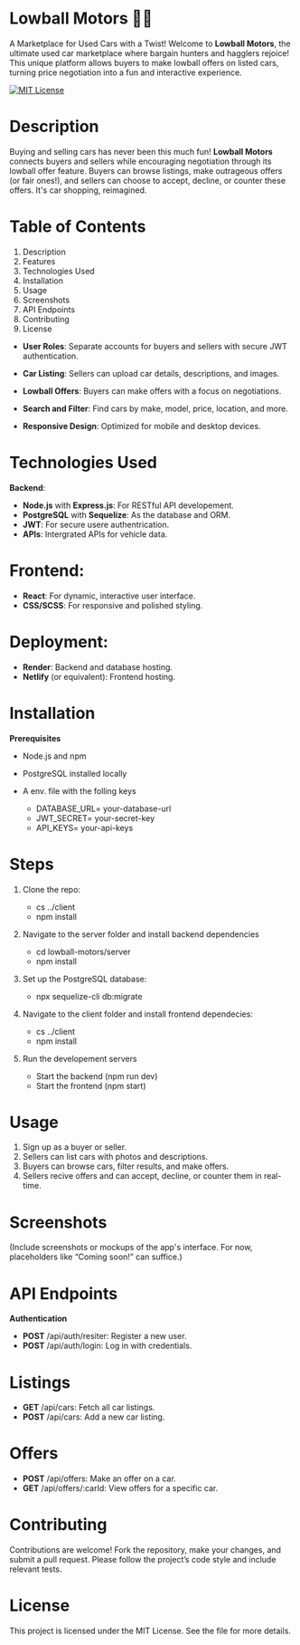 # Lowball Motors 🚗💨
A Marketplace for Used Cars with a Twist!
Welcome to **Lowball Motors**, the ultimate used car marketplace where bargain hunters and hagglers rejoice! This unique platform allows buyers to make lowball offers on listed cars, turning price negotiation into a fun and interactive experience.

[![MIT License](https://img.shields.io/badge/License-MIT-yellow.svg)](./LICENSE)

# Description
Buying and selling cars has never been this much fun! **Lowball Motors** connects buyers and sellers while encouraging negotiation through its lowball offer feature. Buyers can browse listings, make outrageous offers (or fair ones!), and sellers can choose to accept, decline, or counter these offers. It's car shopping, reimagined.

# Table of Contents

1. Description
2. Features
3. Technologies Used
4. Installation
5. Usage
6. Screenshots
7. API Endpoints
8. Contributing
9. License

* **User Roles**: Separate accounts for buyers and sellers with secure JWT authentication.

* **Car Listing**: Sellers can upload car details, descriptions, and images.

* **Lowball Offers**: Buyers can make offers with a focus on negotiations.

* **Search and Filter**: Find cars by make, model, price, location, and more.

* **Responsive Design**: Optimized for mobile and desktop devices.

# Technologies Used
**Backend**:

* **Node.js** with **Express.js**: For RESTful API developement.
* **PostgreSQL** with **Sequelize**: As the database and ORM.
* **JWT**: For secure usere authentrication.
* **APIs**: Intergrated APIs for vehicle data.

# Frontend:

* **React**: For dynamic, interactive user interface.
* **CSS/SCSS**: For responsive and polished styling.

# Deployment:

* **Render**: Backend and database hosting.
* **Netlify** (or equivalent): Frontend hosting.

# Installation

**Prerequisites**
* Node.js and npm
* PostgreSQL installed locally
* A env. file with the folling keys

    - DATABASE_URL= your-database-url
    - JWT_SECRET= your-secret-key
    - API_KEYS= your-api-keys

# Steps

1. Clone the repo:
      - cs ../client
      - npm install

2. Navigate to the server folder and install backend dependencies

   - cd lowball-motors/server
   - npm install

3. Set up the PostgreSQL database:
   
   - npx sequelize-cli db:migrate

4. Navigate to the client folder and install frontend dependecies:
    - cs ../client
    - npm install

5. Run the developement servers
    - Start the backend
      (npm run dev)
    - Start the frontend
      (npm start)
# Usage

1. Sign up as a buyer or seller.
2. Sellers can list cars with photos and descriptions.
3. Buyers can browse cars, filter results, and make offers.
4. Sellers recive offers and can accept, decline, or counter them in real-time.

# Screenshots

(Include screenshots or mockups of the app's interface. For now, placeholders like “Coming soon!” can suffice.)

# API Endpoints

**Authentication**

* **POST** /api/auth/resiter: Register a new user.
* **POST** /api/auth/login: Log in with credentials.
  
# Listings

* **GET** /api/cars: Fetch all car listings.
* **POST** /api/cars: Add a new car listing.

# Offers

* **POST** /api/offers: Make an offer on a car.
* **GET** /api/offers/:carId: View offers for a specific car.


# Contributing

Contributions are welcome! Fork the repository, make your changes, and submit a pull request. Please follow the project’s code style and include relevant tests.

# License
This project is licensed under the MIT License. See the  file for more details.
